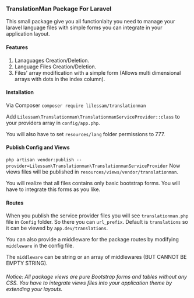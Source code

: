 ### TranslationMan Package For Laravel
This small package give you all functionlaity you need to manage your laravel language files with simple forms you can integrate in your application layout.
#### Features
1. Lanaguages Creation/Deletion.
2. Language Files Creation/Deletion.
3. Files' array modification with a simple form (Allows multi dimensional arrays with dots in the index column).
#### Installation
Via Composer `composer require lilessam/translationman`

Add `Lilessam\Translationman\TranslationmanServiceProvider::class` to your providers array in `config/app.php`. 

You will also have to set `resources/lang` folder permissions to 777.
#### Publish Config and Views
`php artisan vendor:publish --provider=Lilessam\Translationman\TranslationmanServiceProvider`
Now views files will be published in `resources/views/vendor/translationman`.

You will realize that all files contains only basic bootstrap forms. You will have to integrate this forms as you like.
#### Routes
When you publish the service provider files you will see `translationman.php` file in `Config` folder. So there you can `url_prefix`. Default is `translations` so it can be viewed by `app.dev/translations`.

You can also provide a middleware for the package routes by modifying `middleware` in the config file.

The `middleware` can be string or an array of middlewares (BUT CANNOT BE EMPTY STRING).

###### Notice: All package views are pure Bootstrap forms and tables without any CSS. You have to integrate views files into your application theme by extending your layouts.